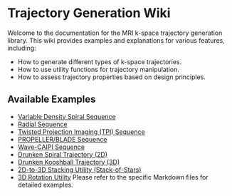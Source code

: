 # Trajectory Generation Wiki

Welcome to the documentation for the MRI k-space trajectory generation library.
This wiki provides examples and explanations for various features, including:

- How to generate different types of k-space trajectories.
- How to use utility functions for trajectory manipulation.
- How to assess trajectory properties based on design principles.

## Available Examples

- [Variable Density Spiral Sequence](./variable_density_spiral.md)
- [Radial Sequence](./radial_sequence.md)
- [Twisted Projection Imaging (TPI) Sequence](./tpi_sequence.md)
- [PROPELLER/BLADE Sequence](./propeller_blade_sequence.md)
- [Wave-CAIPI Sequence](./wave_caipi_sequence.md)
- [Drunken Spiral Trajectory (2D)](./drunken_spiral.md)
- [Drunken Kooshball Trajectory (3D)](./drunken_kooshball.md)
- [2D-to-3D Stacking Utility (Stack-of-Stars)](./stack_2d_to_3d_utility.md)
- [3D Rotation Utility](./rotate_3d_utility.md)
Please refer to the specific Markdown files for detailed examples.
